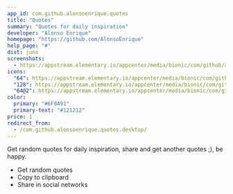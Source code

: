 ```yaml
---
app_id: com.github.alonsoenrique.quotes
title: "Quotes"
summary: "Quotes for daily inspiration"
developer: "Alonso Enrique"
homepage: "https://github.com/AlonsoEnrique"
help_page: "#"
dist: juno
screenshots:
  - https://appstream.elementary.io/appcenter/media/bionic/com/github/alonsoenrique.quotes/F985AE45F4F93782F1ADF5E671E83CBA/screenshots/image-1_orig.png
icons:
  "64": https://appstream.elementary.io/appcenter/media/bionic/com/github/alonsoenrique.quotes/F985AE45F4F93782F1ADF5E671E83CBA/icons/64x64/com.github.alonsoenrique.quotes_com.github.alonsoenrique.quotes.png
  "128": https://appstream.elementary.io/appcenter/media/bionic/com/github/alonsoenrique.quotes/F985AE45F4F93782F1ADF5E671E83CBA/icons/128x128/com.github.alonsoenrique.quotes_com.github.alonsoenrique.quotes.png
  "64@2": https://appstream.elementary.io/appcenter/media/bionic/com/github/alonsoenrique.quotes/F985AE45F4F93782F1ADF5E671E83CBA/icons/64x64@2/com.github.alonsoenrique.quotes_com.github.alonsoenrique.quotes.png
color:
  primary: "#6F8A91"
  primary-text: "#121212"
price: 1
redirect_from:
  - /com.github.alonsoenrique.quotes.desktop/
---
```


<p>Get random quotes for daily inspiration, share and get another quotes ;), be happy.</p>
<ul>
  <li>Get random quotes</li>
  <li>Copy to clipboard</li>
  <li>Share in social networks</li>
</ul>